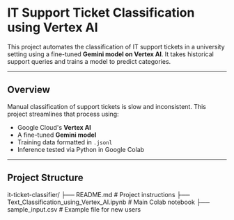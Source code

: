 #  IT Support Ticket Classification using Vertex AI

This project automates the classification of IT support tickets in a university setting using a fine-tuned **Gemini model on Vertex AI**. It takes historical support queries and trains a model to predict categories.

---

##  Overview

Manual classification of support tickets is slow and inconsistent. This project streamlines that process using:
- Google Cloud's **Vertex AI**
- A fine-tuned **Gemini model**
- Training data formatted in `.jsonl`
- Inference tested via Python in Google Colab

---

##  Project Structure


it-ticket-classifier/
├── README.md                          # Project instructions
├── Text_Classification_using_Vertex_AI.ipynb     # Main Colab notebook
├── sample_input.csv                   # Example file for new users




